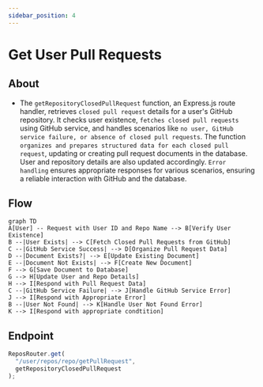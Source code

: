 ```yaml
---
sidebar_position: 4
---
```


# Get User Pull Requests

## About

- The `getRepositoryClosedPullRequest` function, an Express.js route handler, retrieves `closed pull request` details for a user's GitHub repository. It checks user existence, `fetches closed pull requests` using GitHub service, and handles scenarios like `no user, GitHub service failure, or absence of closed pull requests`. The function `organizes and prepares structured data for each closed pull request`, updating or creating pull request documents in the database. User and repository details are also updated accordingly. `Error handling` ensures appropriate responses for various scenarios, ensuring a reliable interaction with GitHub and the database.

## Flow

```mermaid
graph TD
A[User] -- Request with User ID and Repo Name --> B[Verify User Existence]
B --|User Exists| --> C[Fetch Closed Pull Requests from GitHub]
C --|GitHub Service Success| --> D[Organize Pull Request Data]
D --|Document Exists?| --> E[Update Existing Document]
E --|Document Not Exists| --> F[Create New Document]
F --> G[Save Document to Database]
G --> H[Update User and Repo Details]
H --> I[Respond with Pull Request Data]
C --|GitHub Service Failure| --> J[Handle GitHub Service Error]
J --> I[Respond with Appropriate Error]
B --|User Not Found| --> K[Handle User Not Found Error]
K --> I[Respond with appropriate condtition]
```

## Endpoint

```javascript title="Routes/Repository/repos.router.js"
ReposRouter.get(
  "/user/repos/repo/getPullRequest",
  getRepositoryClosedPullRequest
);
```
